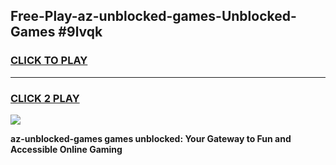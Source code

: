 
## Free-Play-az-unblocked-games-Unblocked-Games #9lvqk
<h3>
<a href="https://news.freeplayer.one?title=az-unblocked-games&ref=8M">CLICK TO PLAY</a></h3>
<hr>

<h3>
<a href="https://news.freeplayer.one?title=az-unblocked-games&ref=8M">CLICK 2 PLAY</a>
  
</h3>

<a href="https://news.freeplayer.one?title=az-unblocked-games&ref=8M"><img src="https://clearcache.store/games.png"></a>


**az-unblocked-games games unblocked: Your Gateway to Fun and Accessible Online Gaming**
